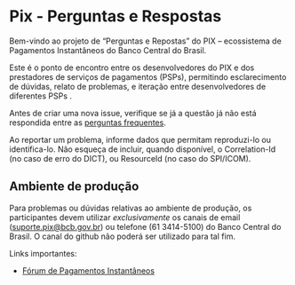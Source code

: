 # Pix - Perguntas e Respostas
Bem-vindo ao projeto de “Perguntas e Repostas” do PIX – ecossistema de Pagamentos Instantâneos do Banco Central do Brasil. 

Este é o ponto de encontro entre os desenvolvedores do PIX e dos prestadores de serviços de pagamentos (PSPs), permitindo esclarecimento de dúvidas, relato de problemas, e iteração entre desenvolvedores de diferentes PSPs .

Antes de criar uma nova issue, verifique se já a questão já não está respondida entre as [perguntas frequentes](https://github.com/bacen/pix-perguntas-e-respostas/issues?q=label%3AFAQ).

Ao reportar um problema, informe dados que permitam reproduzi-lo ou identifica-lo. Não esqueça de incluir, quando disponível, o Correlation-Id (no caso de erro do DICT), ou ResourceId (no caso do SPI/ICOM).

## Ambiente de produção

Para problemas ou dúvidas relativas ao ambiente de produção, os participantes devem utilizar *exclusivamente* os canais de email (suporte.pix@bcb.gov.br) ou telefone (61 3414-5100) do Banco Central do Brasil. O canal do github não poderá ser utilizado para tal fim.

Links importantes:
*	[Fórum de Pagamentos Instantâneos](https://www.bcb.gov.br/estabilidadefinanceira/forumpagamentosinstantaneos)
